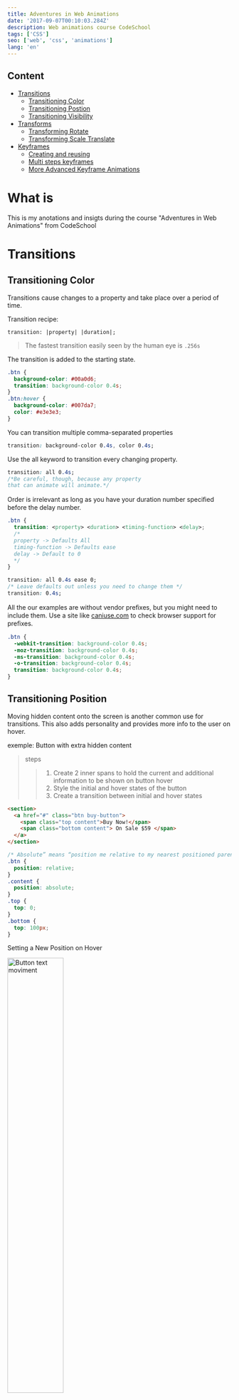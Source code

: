 ```yaml
---
title: Adventures in Web Animations
date: '2017-09-07T00:10:03.284Z'
description: Web animations course CodeSchool
tags: ['CSS']
seo: ['web', 'css', 'animations']
lang: 'en'
---
```


## Content

- [Transitions](#transitions)
  - [Transitioning Color](#transitioning-color)
  - [Transitioning Postion](#transitioning-position)
  - [Transitioning Visibility](#transitioning-visibility)
- [Transforms](#transforms)
  - [Transforming Rotate](#transforming-rotate)
  - [Transforming Scale Translate](#transforming-scale-translate)
- [Keyframes](#keyframes)
  - [Creating and reusing](#creating-reusing)
  - [Multi steps keyframes](#multistep-keyframes)
  - [More Advanced Keyframe Animations](#more-advanced-keyframes)

# What is

This is my anotations and insigts during the course "Adventures in Web Animations" from CodeSchool

<a name="transitions"></a>

# Transitions

<a name="transitioning-color"></a>

## Transitioning Color

Transitions cause changes to a property and take place over a period of time.

Transition recipe:

```
transition: |property| |duration|;
```

> The fastest transition easily seen by the human eye is `.256s`

The transition is added to the starting state.

```css
.btn {
  background-color: #00a0d6;
  transition: background-color 0.4s;
}
.btn:hover {
  background-color: #007da7;
  color: #e3e3e3;
}
```

You can transition multiple comma-separated properties

```css
transition: background-color 0.4s, color 0.4s;
```

Use the all keyword to transition every changing property.

```css
transition: all 0.4s;
/*Be careful, though, because any property
that can animate will animate.*/
```

Order is irrelevant as long as you have your duration number speciﬁed before the delay number.

```css
.btn {
  transition: <property> <duration> <timing-function> <delay>;
  /*
  property -> Defaults All
  timing-function -> Defaults ease
  delay -> Default to 0
  */
}

transition: all 0.4s ease 0;
/* Leave defaults out unless you need to change them */
transition: 0.4s;
```

All the our examples are without vendor preﬁxes, but you might need to include them.
Use a site like <a href='caniuse.com' target='_blank'>caniuse.com</a> to check browser support for preﬁxes.

```css
.btn {
  -webkit-transition: background-color 0.4s;
  -moz-transition: background-color 0.4s;
  -ms-transition: background-color 0.4s;
  -o-transition: background-color 0.4s;
  transition: background-color 0.4s;
}
```

<a name="transitioning-position"></a>

## Transitioning Position

Moving hidden content onto the screen is another common use for
transitions. This also adds personality and provides more info to
the user on hover.

exemple: Button with extra hidden content

> steps
>
> > 1. Create 2 inner spans to hold the current and additional information to be shown on button hover
> > 2. Style the initial and hover states of the button
> > 3. Create a transition between initial and hover states

```html
<section>
  <a href="#" class="btn buy-button">
    <span class="top content">Buy Now!</span>
    <span class="bottom content"> On Sale $59 </span>
  </a>
</section>
```

```css
/* Absolute” means “position me relative to my nearest positioned parent or document.” */
.btn {
  position: relative;
}
.content {
  position: absolute;
}
.top {
  top: 0;
}
.bottom {
  top: 100px;
}
```

Setting a New Position on Hover

<img src="https://res.cloudinary.com/duntsh1qv/image/upload/v1686883217/Blog/button_move_uc9czp.png" alt="Button text moviment" style="width:50%;"/>

```css
top {
  top: 0px;
}
.btn:hover .top {
  top: -100px;
}
/*
Move each span 100 pixels up
when button is hovered.
*/
.bottom {
  top: 100px;
}
.btn:hover .bottom {
  top: 0px;
}
```

Now we will transition both top and bottom position properties to
slide both content divs up.

Position is not on the list of animatable properties, so we transition top, bottom,
right, left, or all.

```css
.content {
  position: relative;
  transition: top 0.3s;
  /*Hiding Content Overﬂowing the Button*/
  overflow: hidden;
}
```

<a name="transitioning-visibility"></a>

## Transitioning Visibility

Setting the Initial and Active Modal Styles

```css
/*Initial Modal State: Hidden*/
.modal,
.modal-overlay {
  visibility: hidden;
  opacity: 0;
}
/*Active Modal State: Visible*/
.modal.active,
.modal-overlay.active {
  opacity: 1;
  visibility: visible;
}
/*.active class is added when
the button is clicked*/
```

Not All Properties Can Be Transitioned

```css
/* when transitioning, use these instead of display */
opacity: 0; /* Hides element still takes up same width/height. */
visibility: hidden; /* Makes element transparent to click events */

/* X */
display: none; /*Removes element from DOM — does not transition.*/
```

On button click, the form and overlay don’t simply appear, but
transition in nicely!

But why is it disappearing right
away? What happened to the
fade out?

```css
.modal,
.modal-overlay {
  visibility: hidden;
  opacity: 0;
  transition: opacity .5s;
}.
```

Visibility Is Not Transitioning Out

```css
.modal,
.modal-overlay {
  visibility: hidden;
  opacity: 0;
  transition: all .5s;
}.
```

<table>
  <tr>
    <th></th>
    <th>Start state |</th>
    <th>transitioning |</th>
    <th>end state</th>
  </tr>
  <tr>
    <td><b>Opacity</b></td>
    <td>0</td>
    <td>0.5</td>
    <td>1</td>
  <tr>
  <tr>
    <td><b>Display</b></td>
    <td>None</td>
    <td>??</td>
    <td>Block</td>
  <tr>
<table>

list of properties that can be transitioned: <a href='https://www.w3.org/TR/css-transitions-1/#properties-from-css' target='_blank'>W3.org</a>

<hr />

<a name="transforms"></a>

# Transforms

<a name="transforming-rotate"></a>

## Transforming Rotate

CSS transforms let you modify elements in their coordinate space.
They can be rotated, translated, scaled, and skewed.

<img src="https://res.cloudinary.com/duntsh1qv/image/upload/v1686962188/Blog/css-transform_l5dtsu.png" alt="Button text moviment" style="width:70%;"/>

The transformation is jumping from the start
state immediately to the end state.

```css
.modal-close {
  font-size: 200%;
  right: 15px;
  top: 0;
  position: absolute;
  /*
  Adding transition: transform will allow us
  to see the icon changing state over time:
  */
  transition: transform 4s;
}

.modal-close:hover {
  transform: rotate(360deg);
}

/*Rotate takes any number value with “deg” or “turn” unit suﬃx.*/
transform: rotate(1turn);
```

```
transition: transform 4s ease-out;
```

Default timing function is ease.

Timing Functions

> ease
> linear
> ease-in
> ease-out
> initial
> inherit
> ease-in-out
> cubic-bezier

<a name="transforming-scale-translate"></a>

## Transforming Scale and Translate

Creating Interactivity With Inputs
Form inputs are an excellent use of animations on the web.

We want the initial state of our label to
provide information as a text placeholder.

On input:focus, we want the label to
slide up and scale down, becoming
your average label for an input.

```css
.form-input + .form-label {
  position: relative;
  padding: 0 1em;
  color: #6a7989;
  transition: color 0.3s;
}
/*
+ -> Only select the ﬁrst
label after each input
*/
.form-input:focus + .form-label {
  color: #333333;
}
```

<b>Scale</b>.: to stretch an element based on the value multiplier

> If only 1 value is provided, it will scale the element in both directions by that value.

<img src="https://res.cloudinary.com/duntsh1qv/image/upload/v1686964922/Blog/css-scale_u4pakz.png" alt="Button text moviment" style="width:70%;"/>

```css
/*You can also specify the X and the Y separately:*/
transform: scaleX(value);
transform: scaleY(value);

transform: scale(0.8); /*caling down to 80% of its original size   */
```

When you scale something down, it still maintains its original box
model size.

```css
transform-origin: center center;
y origin and x origin
```

<b>What Is Translation?</b>
Translate simply means to move something.

Moving the Label Up With TranslateY
On input:focus, the label of the input should move up out of the way.

```css
transform: scale(0.8) translateY(-40px);
```

The result of this section:

<iframe height="300" style="width: 100%;" scrolling="no" title="CSS Transition" src="https://codepen.io/GianW/embed/vYQLMXY?default-tab=html%2Cresult" frameborder="no" loading="lazy" allowtransparency="true" allowfullscreen="true">
  See the Pen <a href="https://codepen.io/GianW/pen/vYQLMXY">
  CSS Transition</a> by Gian (<a href="https://codepen.io/GianW">@GianW</a>)
  on <a href="https://codepen.io">CodePen</a>.
</iframe>

<hr />

<a name="keyframes"></a>

# Keyframes

<a name="creating-reusing"></a>

## Creating and Reusing Keyframes

A list of what should happen over the course of the animation —
which properties should change, how, and when.

<img src="https://res.cloudinary.com/duntsh1qv/image/upload/v1686967485/Blog/key-frame_epo608.png" alt="Button text moviment" style="width:70%;"/>

There are 2 parts to keyframe animations:

<b>1.</b> Create the Animation<br>
<b>2.</b> Assign the Animation

```css
@keyframes swing {
  0% {
    transform: rotate(0deg);
  }
  100% {
    transform: rotate(-10deg);
  }
}

/*keyframe recipe*/

@keyframes <name-animation> {
  <step 1 > {
    <property>: <value>;
  }
  <step 2 > {
    <property>: <value>;
  }
}
/*Deﬁne steps of the animation*/
```

<b>from</b> is a shortcut for writing <b>0%</b>
<b>to</b> is a shortcut for writing <b>100%</b>

```css
.left-donut {
  animation: swing 2s 0s infinite ease;
  /*
  in order:
  swing -> Keyframe name
  duration
  delay
  iteration (how many times will run)
  timing function
  */
}
```

<a name="multistep-keyframes"></a>

## Multi-step Keyframes

Let’s add more than 2 steps to make the donut look more natural.

```css
@keyframes swing {
  0% {
    transform: rotate(0deg);
  }
  25% {
    transform: rotate(-10deg);
  }
  50% {
    transform: rotate(0deg);
  }
  75% {
    transform: rotate(10deg);
  }
  100% {
    transform: rotate(-10deg);
  }
}
```

If you have any duplicate
animation code you can condense the
duplicates to one
comma-separated line.

```css
@keyframes swing {
  0%,
  50%,
  100% {
    transform: rotate(0deg);
  }
  25% {
    transform: rotate(-10deg);
  }
  75% {
    transform: rotate(10deg);
  }
}
```

<iframe height="300" style="width: 100%;" scrolling="no" title="CSS KeyFrames" src="https://codepen.io/GianW/embed/NWENXXj?default-tab=html%2Cresult" frameborder="no" loading="lazy" allowtransparency="true" allowfullscreen="true">
  See the Pen <a href="https://codepen.io/GianW/pen/NWENXXj">
  CSS KeyFrames</a> by Gian (<a href="https://codepen.io/GianW">@GianW</a>)
  on <a href="https://codepen.io">CodePen</a>.
</iframe>

<a name="more-advanced-keyframes"></a>

## More Advanced Keyframe Animations

Fading in the modal-overlay

```css
@keyframes fadeIn {
  from {
    opacity: 0;
    visibility: hidden; /*start hidden*/
  }
  to {
    opacity: 1;
    visibility: visible; /*end visible*/
  }
}

.modal-overlay.active {
  animation: fadeIn .25s forwards;
}}

/*Fill-mode forwards is used to set the
animation’s ﬁnal state to the last speciﬁed step.*/

```

slideUp Keyframe for Entire Modal

```css
@keyframes slideUp {
  from {
    /* start low on the page */
    transform: translateY(400px);
  }
  to {
    /* end higher on the page */
    transform: translateY(-300px);
  }
}

.modal.active {
  animation: slideUp 0.65s 0.5s forwards;
}
```

When animating a single property, simply specify start/end state
and use a timing function to create the desired timing.

```css
/*custom cubic-bezier timing function*/
modal.active {
  animation: slideUp 0.65s 0.5s cubic-bezier(0.17, 0.89, 0.32, 1.28) forwards;
  /*cubic causes overshoot effec*/
}
```

<img src="https://res.cloudinary.com/duntsh1qv/image/upload/v1687097112/Blog/css-cubis-bezier_mwel2s.png" alt="Button text moviment" style="width:70%;"/>

<img src="https://res.cloudinary.com/duntsh1qv/image/upload/v1687097248/Blog/css-all-bezier_ji3efb.png" alt="Button text moviment" style="width:70%;"/>

Assign the fadeIn animation to our .active modal as well.

```css
.modal.active {
  animation: slideUp 0.65s 0.5s cubic-bezier(…) forwards, fadeIn 0.65s 0.5s
      forwards;
}
```

Finishing Form By Animating the Stuﬀ Inside

```css
@keyframes slideUpSmall {
  from {
    transform: translateY(80px);
  }
  to {
    transform: translateY(0);
  }
}

.modal-header h3 {
  animation: slideUpSmall 0.25s 0.75s forwards, fadeIn 0.25s 0.75s forwards;
}
.modal.active .form-field {
  animation: slideUpSmall 0.25s 0.8s forwards, fadeIn 0.25s 0.8s forwards;
}
```

<iframe height="300" style="width: 100%;" scrolling="no" title="CSS Transition and Transform" src="https://codepen.io/GianW/embed/vYQLMXY?default-tab=html%2Cresult" frameborder="no" loading="lazy" allowtransparency="true" allowfullscreen="true">
  See the Pen <a href="https://codepen.io/GianW/pen/vYQLMXY">
  CSS Transition and Transform</a> by Gian (<a href="https://codepen.io/GianW">@GianW</a>)
  on <a href="https://codepen.io">CodePen</a>.
</iframe>

<hr />
